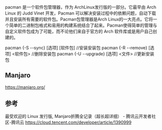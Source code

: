 pacman 是一个软件包管理器，作为 ArchLinux发行版的一部分。它最早由 Arch Linux 的 Judd Vinet 开发，Pacman 可以解决安装过程中的依赖问题，自动下载并且安装所有需要的软件包。Pacman包管理器是Arch Linux的一大亮点。它将一个简单的二进制包格式和易用的构建系统结合了起来。Pacman使得简单的管理与自定义软件包成为了可能，而不论他们来自于官方的 Arch 软件库或是用户自己创建的。

pacman {-S --sync}     [选项] [软件包]  //安装安装包
pacman {-R --remove}   [选项] <软件包>  //删除安装包
pacman {-U --upgrade}  [选项] <文件>   //更新安装包

## Manjaro

<https://manjaro.org/>

## 参考

最受欢迎的 Linux 发行版, Manjaro折腾全记录（超长超详细） - 腾讯云开发者社区-腾讯云
<https://cloud.tencent.com/developer/article/1390999>
